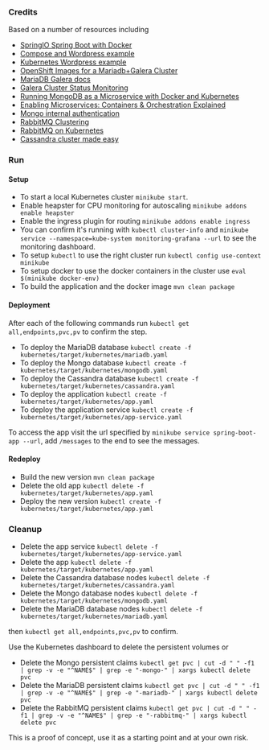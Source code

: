 ### Credits
Based on a number of resources including 
* [SpringIO Spring Boot with Docker](https://spring.io/guides/gs/spring-boot-docker/)
* [Compose and Wordpress example](https://docs.docker.com/compose/wordpress/)
* [Kubernetes Wordpress example](https://github.com/kubernetes/kubernetes/tree/master/examples/mysql-wordpress-pd)
* [OpenShift Images for a Mariadb+Galera Cluster](https://github.com/adfinis-sygroup/openshift-mariadb-galera)
* [MariaDB Galera docs](https://mariadb.com/kb/en/mariadb/getting-started-with-mariadb-galera-cluster/)
* [Galera Cluster Status Monitoring](http://galeracluster.com/documentation-webpages/monitoringthecluster.html)
* [Running MongoDB as a Microservice with Docker and Kubernetes](https://www.mongodb.com/blog/post/running-mongodb-as-a-microservice-with-docker-and-kubernetes)
* [Enabling Microservices: Containers & Orchestration Explained](https://www.mongodb.com/collateral/microservices-containers-and-orchestration-explained)
* [Mongo internal authentication](https://docs.mongodb.com/v3.0/tutorial/enable-internal-authentication/)
* [RabbitMQ Clustering](https://www.rabbitmq.com/clustering.html)
* [RabbitMQ on Kubernetes](https://wesmorgan.svbtle.com/rabbitmq-cluster-on-kubernetes-with-statefulsets)
* [Cassandra cluster made easy](http://node.mu/2015/09/18/multi-node-cassandra-cluster-made-easy-with-kubernetes/)

### Run
#### Setup
* To start a local Kubernetes cluster ```minikube start```.
* Enable heapster for CPU monitoring for autoscaling ```minikube addons enable heapster```
* Enable the ingress plugin for routing ```minikube addons enable ingress```
* You can confirm it's running with ```kubectl cluster-info``` and ```minikube service --namespace=kube-system monitoring-grafana --url``` to see the monitoring dashboard.
* To setup ```kubectl``` to use the right cluster run ```kubectl config use-context minikube```
* To setup docker to use the docker containers in the cluster use ```eval $(minikube docker-env)``` 
* To build the application and the docker image ```mvn clean package```

#### Deployment
After each of the following commands run ```kubectl get all,endpoints,pvc,pv``` to confirm the step.

* To deploy the MariaDB database ```kubectl create -f kubernetes/target/kubernetes/mariadb.yaml```
* To deploy the Mongo database ```kubectl create -f kubernetes/target/kubernetes/mongodb.yaml```
* To deploy the Cassandra database ```kubectl create -f kubernetes/target/kubernetes/cassandra.yaml```
* To deploy the application ```kubectl create -f kubernetes/target/kubernetes/app.yaml```
* To deploy the application service ```kubectl create -f kubernetes/target/kubernetes/app-service.yaml```

To access the app visit the url specified by ```minikube service spring-boot-app --url```, add ```/messages``` to the end to see the messages.

#### Redeploy
* Build the new version ```mvn clean package```
* Delete the old app ```kubectl delete -f kubernetes/target/kubernetes/app.yaml```
* Deploy the new version ```kubectl create -f kubernetes/target/kubernetes/app.yaml```

### Cleanup
* Delete the app service ```kubectl delete -f kubernetes/target/kubernetes/app-service.yaml```
* Delete the app ```kubectl delete -f kubernetes/target/kubernetes/app.yaml```
* Delete the Cassandra database nodes ```kubectl delete -f kubernetes/target/kubernetes/cassandra.yaml```
* Delete the Mongo database nodes ```kubectl delete -f kubernetes/target/kubernetes/mongodb.yaml```
* Delete the MariaDB database nodes ```kubectl delete -f kubernetes/target/kubernetes/mariadb.yaml```

then ```kubectl get all,endpoints,pvc,pv``` to confirm.

Use the Kubernetes dashboard to delete the persistent volumes or 
* Delete the Mongo persistent claims ```kubectl get pvc | cut -d " " -f1 | grep -v -e "^NAME$" | grep -e "-mongo-" | xargs kubectl delete pvc```
* Delete the MariaDB persistent claims ```kubectl get pvc | cut -d " " -f1 | grep -v -e "^NAME$" | grep -e "-mariadb-" | xargs kubectl delete pvc```
* Delete the RabbitMQ persistent claims ```kubectl get pvc | cut -d " " -f1 | grep -v -e "^NAME$" | grep -e "-rabbitmq-" | xargs kubectl delete pvc```

This is a proof of concept, use it as a starting point and at your own risk.